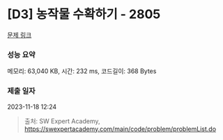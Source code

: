 # [D3] 농작물 수확하기 - 2805 

[문제 링크](https://swexpertacademy.com/main/code/problem/problemDetail.do?contestProbId=AV7GLXqKAWYDFAXB) 

### 성능 요약

메모리: 63,040 KB, 시간: 232 ms, 코드길이: 368 Bytes

### 제출 일자

2023-11-18 12:24



> 출처: SW Expert Academy, https://swexpertacademy.com/main/code/problem/problemList.do
